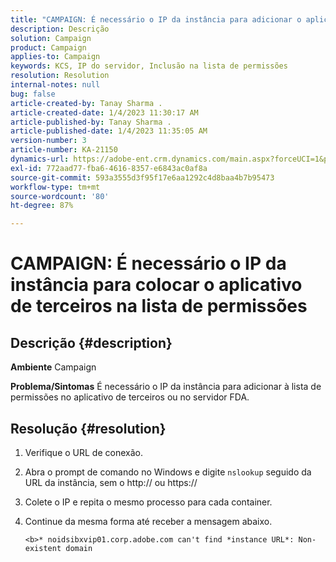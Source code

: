 ```yaml
---
title: "CAMPAIGN: É necessário o IP da instância para adicionar o aplicativo de terceiros à lista de permissões"
description: Descrição
solution: Campaign
product: Campaign
applies-to: Campaign
keywords: KCS, IP do servidor, Inclusão na lista de permissões
resolution: Resolution
internal-notes: null
bug: false
article-created-by: Tanay Sharma .
article-created-date: 1/4/2023 11:30:17 AM
article-published-by: Tanay Sharma .
article-published-date: 1/4/2023 11:35:05 AM
version-number: 3
article-number: KA-21150
dynamics-url: https://adobe-ent.crm.dynamics.com/main.aspx?forceUCI=1&pagetype=entityrecord&etn=knowledgearticle&id=57c7d027-238c-ed11-81ac-6045bd006a22
exl-id: 772aad77-fba6-4616-8357-e6843ac0af8a
source-git-commit: 593a3555d3f95f17e6aa1292c4d8baa4b7b95473
workflow-type: tm+mt
source-wordcount: '80'
ht-degree: 87%

---
```


# CAMPAIGN: É necessário o IP da instância para colocar o aplicativo de terceiros na lista de permissões

## Descrição {#description}

<b>Ambiente</b>
Campaign


<b>Problema/Sintomas</b>
É necessário o IP da instância para adicionar à lista de permissões no aplicativo de terceiros ou no servidor FDA.


## Resolução {#resolution}


1. Verifique o URL de conexão.
2. Abra o prompt de comando no Windows e digite `nslookup` seguido da URL da instância, sem o http:// ou https://
3. Colete o IP e repita o mesmo processo para cada container.
4. Continue da mesma forma até receber a mensagem abaixo.

   `<b>* noidsibxvip01.corp.adobe.com can't find *instance URL*: Non-existent domain`
